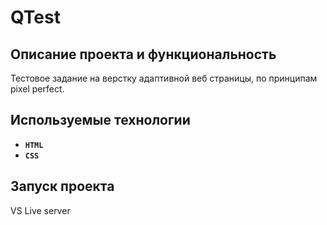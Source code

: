# QTest

## Описание проекта и функциональность

Тестовое задание на верстку адаптивной веб страницы, по принципам pixel perfect.

## Используемые технологии

* __`HTML`__
* __`CSS`__

## Запуск проекта

VS Live server


